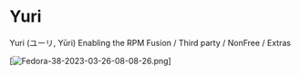 # Yuri
Yuri (ユーリ, Yūri)
Enabling the RPM Fusion / Third party / NonFree / Extras 

[![Fedora-38-2023-03-26-08-08-26.png](https://i.postimg.cc/j2rRKKKj/Fedora-38-2023-03-26-08-08-26.png)]
